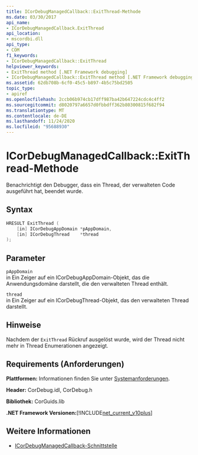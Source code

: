 ```yaml
---
title: ICorDebugManagedCallback::ExitThread-Methode
ms.date: 03/30/2017
api_name:
- ICorDebugManagedCallback.ExitThread
api_location:
- mscordbi.dll
api_type:
- COM
f1_keywords:
- ICorDebugManagedCallback::ExitThread
helpviewer_keywords:
- ExitThread method [.NET Framework debugging]
- ICorDebugManagedCallback::ExitThread method [.NET Framework debugging]
ms.assetid: 62db708b-6cf0-45c5-b897-4b5c75bd2505
topic_type:
- apiref
ms.openlocfilehash: 2ccb06b974cb17dff987ba42b647224cdc4c4ff2
ms.sourcegitcommit: d8020797a6657d0fbbdff362b80300815f682f94
ms.translationtype: MT
ms.contentlocale: de-DE
ms.lasthandoff: 11/24/2020
ms.locfileid: "95688930"
---
```

# <a name="icordebugmanagedcallbackexitthread-method"></a>ICorDebugManagedCallback::ExitThread-Methode

Benachrichtigt den Debugger, dass ein Thread, der verwalteten Code ausgeführt hat, beendet wurde.  
  
## <a name="syntax"></a>Syntax  
  
```cpp  
HRESULT ExitThread (  
    [in] ICorDebugAppDomain *pAppDomain,  
    [in] ICorDebugThread    *thread  
);  
```  
  
## <a name="parameters"></a>Parameter  

 `pAppDomain`  
 in Ein Zeiger auf ein ICorDebugAppDomain-Objekt, das die Anwendungsdomäne darstellt, die den verwalteten Thread enthält.  
  
 `thread`  
 in Ein Zeiger auf ein ICorDebugThread-Objekt, das den verwalteten Thread darstellt.  
  
## <a name="remarks"></a>Hinweise  

 Nachdem der `ExitThread` Rückruf ausgelöst wurde, wird der Thread nicht mehr in Thread Enumerationen angezeigt.  
  
## <a name="requirements"></a>Requirements (Anforderungen)  

 **Plattformen:** Informationen finden Sie unter [Systemanforderungen](../../get-started/system-requirements.md).  
  
 **Header:** CorDebug.idl, CorDebug.h  
  
 **Bibliothek:** CorGuids.lib  
  
 **.NET Framework Versionen:**[!INCLUDE[net_current_v10plus](../../../../includes/net-current-v10plus-md.md)]  
  
## <a name="see-also"></a>Weitere Informationen

- [ICorDebugManagedCallback-Schnittstelle](icordebugmanagedcallback-interface.md)
